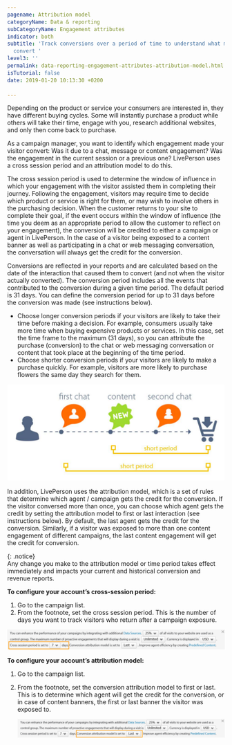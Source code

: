 ```yaml
---
pagename: Attribution model
categoryName: Data & reporting
subCategoryName: Engagement attributes
indicator: both
subtitle: 'Track conversions over a period of time to understand what made your visitors
  convert '
level3: ''
permalink: data-reporting-engagement-attributes-attribution-model.html
isTutorial: false
date: 2019-01-20 10:13:30 +0200

---
```

Depending on the product or service your consumers are interested in, they have different buying cycles. Some will instantly purchase a product while others will take their time, engage with you, research additional websites, and only then come back to purchase.

As a campaign manager, you want to identify which engagement made your visitor convert: Was it due to a chat, message or content engagement? Was the engagement in the current session or a previous one? LivePerson uses a cross session period and an attribution model to do this.

The cross session period is used to determine the window of influence in which your engagement with the visitor assisted them in completing their journey. Following the engagement, visitors may require time to decide which product or service is right for them, or may wish to involve others in the purchasing decision. When the customer returns to your site to complete their goal, if the event occurs within the window of influence (the time you deem as an appropriate period to allow the customer to reflect on your engagement), the conversion will be credited to either a campaign or agent in LivePerson. In the case of a visitor being exposed to a content banner as well as participating in a chat or web messaging conversation, the conversation will always get the credit for the conversion.

Conversions are reflected in your reports and are calculated based on the date of the interaction that caused them to convert (and not when the visitor actually converted). The conversion period includes all the events that contributed to the conversion during a given time period. The default period is 31 days. You can define the conversion period for up to 31 days before the conversion was made (see instructions below).

* Choose longer conversion periods if your visitors are likely to take their time before making a decision. For example, consumers usually take more time when buying expensive products or services. In this case, set the time frame to the maximum (31 days), so you can attribute the purchase (conversion) to the chat or web messaging conversation or content that took place at the beginning of the time period.
* Choose shorter conversion periods if your visitors are likely to make a purchase quickly. For example, visitors are more likely to purchase flowers the same day they search for them.

![](/img/attribution1.png)

In addition, LivePerson uses the attribution model, which is a set of rules that determine which agent / campaign gets the credit for the conversion. If the visitor conversed more than once, you can choose which agent gets the credit by setting the attribution model to first or last interaction (see instructions below). By default, the last agent gets the credit for the conversion. Similarly, if a visitor was exposed to more than one content engagement of different campaigns, the last content engagement will get the credit for conversion.

{: .notice}  
Any change you make to the attribution model or time period takes effect immediately and impacts your current and historical conversion and revenue reports. 

**To configure your account’s cross-session period:**

1. Go to the campaign list.
2. From the footnote, set the cross session period. This is the number of days you want to track visitors who return after a campaign exposure.

![](/img/attribution2.png)

**To configure your account’s attribution model:**

1. Go to the campaign list.
2. From the footnote, set the conversion attribution model to first or last. This is to determine which agent will get the credit for the conversion, or in case of content banners, the first or last banner the visitor was exposed to.

   ![](/img/ATTIRBUTION3.png)